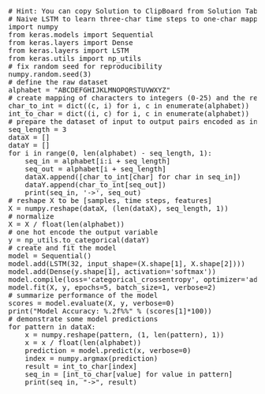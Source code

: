 <pre class="file" data-target="clipboard">
# Hint: You can copy Solution to ClipBoard from Solution Tab
# Naive LSTM to learn three-char time steps to one-char mapping
import numpy
from keras.models import Sequential
from keras.layers import Dense
from keras.layers import LSTM
from keras.utils import np_utils
# fix random seed for reproducibility
numpy.random.seed(3)
# define the raw dataset
alphabet = "ABCDEFGHIJKLMNOPQRSTUVWXYZ"
# create mapping of characters to integers (0-25) and the reverse
char_to_int = dict((c, i) for i, c in enumerate(alphabet))
int_to_char = dict((i, c) for i, c in enumerate(alphabet))
# prepare the dataset of input to output pairs encoded as integers
seq_length = 3
dataX = []
dataY = []
for i in range(0, len(alphabet) - seq_length, 1):
	seq_in = alphabet[i:i + seq_length]
	seq_out = alphabet[i + seq_length]
	dataX.append([char_to_int[char] for char in seq_in])
	dataY.append(char_to_int[seq_out])
	print(seq_in, '->', seq_out)
# reshape X to be [samples, time steps, features]
X = numpy.reshape(dataX, (len(dataX), seq_length, 1))
# normalize
X = X / float(len(alphabet))
# one hot encode the output variable
y = np_utils.to_categorical(dataY)
# create and fit the model
model = Sequential()
model.add(LSTM(32, input_shape=(X.shape[1], X.shape[2])))
model.add(Dense(y.shape[1], activation='softmax'))
model.compile(loss='categorical_crossentropy', optimizer='adam', metrics=['accuracy'])
model.fit(X, y, epochs=5, batch_size=1, verbose=2)
# summarize performance of the model
scores = model.evaluate(X, y, verbose=0)
print("Model Accuracy: %.2f%%" % (scores[1]*100))
# demonstrate some model predictions
for pattern in dataX:
	x = numpy.reshape(pattern, (1, len(pattern), 1))
	x = x / float(len(alphabet))
	prediction = model.predict(x, verbose=0)
	index = numpy.argmax(prediction)
	result = int_to_char[index]
	seq_in = [int_to_char[value] for value in pattern]
	print(seq_in, "->", result)
</pre>